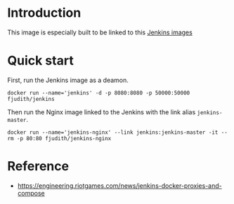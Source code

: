 # Introduction
This image is especially built to be linked to this [Jenkins images](https://hub.docker.com/r/fjudith/jenkins)

# Quick start
First, run the Jenkins image as a deamon.

`docker run --name='jenkins' -d -p 8080:8080 -p 50000:50000 fjudith/jenkins`

Then run the Nginx image linked to the Jenkins with the link alias `jenkins-master`.

`docker run --name='jenkins-nginx' --link jenkins:jenkins-master -it --rm -p 80:80 fjudith/jenkins-nginx`

# Reference

* https://engineering.riotgames.com/news/jenkins-docker-proxies-and-compose